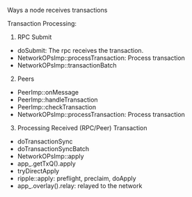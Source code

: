 Ways a node receives transactions

Transaction Processing:

1. RPC Submit
- doSubmit: The rpc receives the transaction.
- NetworkOPsImp::processTransaction: Process transaction
- NetworkOPsImp::transactionBatch

2. Peers

- PeerImp::onMessage
- PeerImp::handleTransaction
- PeerImp::checkTransaction
- NetworkOPsImp::processTransaction: Process transaction

3. Processing Received (RPC/Peer) Transaction

- doTransactionSync
- doTransactionSyncBatch
- NetworkOPsImp::apply
- app_.getTxQ().apply
- tryDirectApply
- ripple::apply: preflight, preclaim, doApply
- app_.overlay().relay: relayed to the network